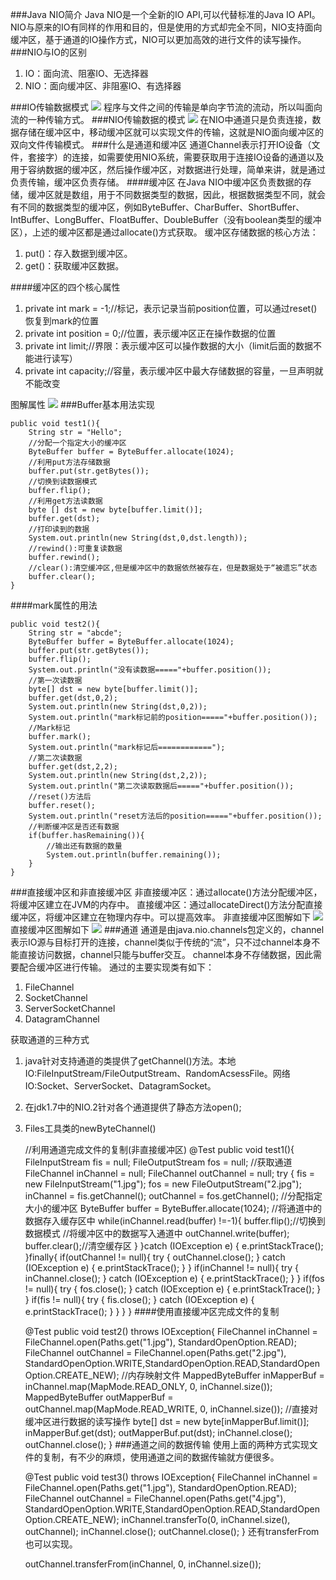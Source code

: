 ###Java NIO简介
Java NIO是一个全新的IO API,可以代替标准的Java IO API。NIO与原来的IO有同样的作用和目的，但是使用的方式却完全不同，NIO支持面向缓冲区，基于通道的IO操作方式，NIO可以更加高效的进行文件的读写操作。
###NIO与IO的区别
1. IO：面向流、阻塞IO、无选择器
2. NIO：面向缓冲区、非阻塞IO、有选择器

###IO传输数据模式
![](https://i.imgur.com/kwnfEpN.png)
程序与文件之间的传输是单向字节流的流动，所以叫面向流的一种传输方式。
###NIO传输数据的模式
![](https://i.imgur.com/JrwFwKt.png)
在NIO中通道只是负责连接，数据存储在缓冲区中，移动缓冲区就可以实现文件的传输，这就是NIO面向缓冲区的双向文件传输模式。
###什么是通道和缓冲区
通道Channel表示打开IO设备（文件，套接字）的连接，如需要使用NIO系统，需要获取用于连接IO设备的通道以及用于容纳数据的缓冲区，然后操作缓冲区，对数据进行处理，简单来讲，就是通过负责传输，缓冲区负责存储。
####缓冲区
在Java NIO中缓冲区负责数据的存储，缓冲区就是数组，用于不同数据类型的数据，因此，根据数据类型不同，就会有不同的数据类型的缓冲区，例如ByteBuffer、CharBuffer、ShortBuffer、IntBuffer、LongBuffer、FloatBuffer、DoubleBuffer（没有boolean类型的缓冲区），上述的缓冲区都是通过allocate()方式获取。
缓冲区存储数据的核心方法：
1. put()：存入数据到缓冲区。
2. get()：获取缓冲区数据。

####缓冲区的四个核心属性
1. private int mark = -1;//标记，表示记录当前position位置，可以通过reset()恢复到mark的位置
2. private int position = 0;//位置，表示缓冲区正在操作数据的位置
3. private int limit;//界限：表示缓冲区可以操作数据的大小（limit后面的数据不能进行读写）
4. private int capacity;//容量，表示缓冲区中最大存储数据的容量，一旦声明就不能改变


图解属性
![](https://i.imgur.com/OyKhIxn.png)
###Buffer基本用法实现

	public void test1(){
		String str = "Hello";
		//分配一个指定大小的缓冲区
		ByteBuffer buffer = ByteBuffer.allocate(1024);
		//利用put方法存储数据
		buffer.put(str.getBytes());
		//切换到读数据模式
		buffer.flip();
		//利用get方法读数据
		byte [] dst = new byte[buffer.limit()];
		buffer.get(dst);
		//打印读到的数据
		System.out.println(new String(dst,0,dst.length));
		//rewind():可重复读数据
		buffer.rewind();
		//clear():清空缓冲区,但是缓冲区中的数据依然被存在，但是数据处于“被遗忘”状态
		buffer.clear();
	}
####mark属性的用法

	public void test2(){
		String str = "abcde";
		ByteBuffer buffer = ByteBuffer.allocate(1024);
		buffer.put(str.getBytes());
		buffer.flip();
		System.out.println("没有读数据====="+buffer.position());
		//第一次读数据
		byte[] dst = new byte[buffer.limit()];
		buffer.get(dst,0,2);
		System.out.println(new String(dst,0,2));
		System.out.println("mark标记前的position====="+buffer.position());
		//Mark标记
		buffer.mark();
		System.out.println("mark标记后============");
		//第二次读数据
		buffer.get(dst,2,2);
		System.out.println(new String(dst,2,2));
		System.out.println("第二次读取数据后====="+buffer.position());
		//reset()方法后
		buffer.reset();
		System.out.println("reset方法后的position====="+buffer.position());
		//判断缓冲区是否还有数据
		if(buffer.hasRemaining()){
			//输出还有数据的数量
			System.out.println(buffer.remaining());
		}
	}
###直接缓冲区和非直接缓冲区
非直接缓冲区：通过allocate()方法分配缓冲区，将缓冲区建立在JVM的内存中。
直接缓冲区：通过allocateDirect()方法分配直接缓冲区，将缓冲区建立在物理内存中。可以提高效率。
非直接缓冲区图解如下
![](https://i.imgur.com/D9uPgy1.png)
直接缓冲区图解如下
![](https://i.imgur.com/UdDoAri.png)
###通道
通道是由java.nio.channels包定义的，channel表示IO源与目标打开的连接，channel类似于传统的“流”，只不过channel本身不能直接访问数据，channel只能与buffer交互。
channel本身不存储数据，因此需要配合缓冲区进行传输。
通过的主要实现类有如下：
1. FileChannel
2. SocketChannel
3. ServerSocketChannel
4. DatagramChannel

获取通道的三种方式
1. java针对支持通道的类提供了getChannel()方法。本地IO:FileInputStream/FileOutputStream、RandomAcsessFile。网络IO:Socket、ServerSocket、DatagramSocket。
2. 在jdk1.7中的NIO.2针对各个通道提供了静态方法open();
3. Files工具类的newByteChannel()


	//利用通道完成文件的复制(非直接缓冲区)
	@Test
	public void test1(){
		FileInputStream fis = null;
		FileOutputStream fos = null;
		//获取通道
		FileChannel inChannel = null;
		FileChannel outChannel = null;
		try {
			fis = new FileInputStream("1.jpg");
			fos = new FileOutputStream("2.jpg");
			inChannel = fis.getChannel();
			outChannel = fos.getChannel();
			//分配指定大小的缓冲区
			ByteBuffer buffer = ByteBuffer.allocate(1024);
			//将通道中的数据存入缓存区中
			while(inChannel.read(buffer) !=-1){
				buffer.flip();//切换到数据模式
				//将缓冲区中的数据写入通道中
				outChannel.write(buffer);
				buffer.clear();//清空缓存区
			}
		}catch (IOException e) {
			e.printStackTrace();
		}finally{
			if(outChannel != null){
				try {
					outChannel.close();
				} catch (IOException e) {
					e.printStackTrace();
				}
			}
			if(inChannel != null){
				try {
					inChannel.close();
				} catch (IOException e) {
					e.printStackTrace();
				}
			}
			if(fos != null){
				try {
					fos.close();
				} catch (IOException e) {
					e.printStackTrace();
				}
			}
			if(fis != null){
				try {
					fis.close();
				} catch (IOException e) {
					e.printStackTrace();
				}
			}
		}
	}
####使用直接缓冲区完成文件的复制

	@Test
	public void test2() throws IOException{
		FileChannel inChannel = FileChannel.open(Paths.get("1.jpg"), StandardOpenOption.READ);
		FileChannel outChannel = FileChannel.open(Paths.get("2.jpg"), StandardOpenOption.WRITE,StandardOpenOption.READ,StandardOpenOption.CREATE_NEW);
		//内存映射文件
		MappedByteBuffer inMapperBuf = inChannel.map(MapMode.READ_ONLY, 0, inChannel.size());
		MappedByteBuffer outMapperBuf = outChannel.map(MapMode.READ_WRITE, 0, inChannel.size());
		//直接对缓冲区进行数据的读写操作
		byte[] dst = new byte[inMapperBuf.limit()];
		inMapperBuf.get(dst);
		outMapperBuf.put(dst);
		inChannel.close();
		outChannel.close();
	}
###通道之间的数据传输
使用上面的两种方式实现文件的复制，有不少的麻烦，使用通道之间的数据传输就方便很多。

	@Test
	public void test3() throws IOException{
		FileChannel inChannel = FileChannel.open(Paths.get("1.jpg"), StandardOpenOption.READ);
		FileChannel outChannel = FileChannel.open(Paths.get("4.jpg"), StandardOpenOption.WRITE,StandardOpenOption.READ,StandardOpenOption.CREATE_NEW);
		inChannel.transferTo(0, inChannel.size(), outChannel);
		inChannel.close();
		outChannel.close();
	}
还有transferFrom也可以实现。

	outChannel.transferFrom(inChannel, 0, inChannel.size());
